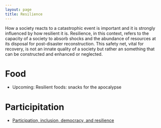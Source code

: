 ```yaml
---
layout: page
title: Resilience
---
```

How a society reacts to a catastrophic event is important and it is strongly influenced by how resilient it is. Resilience, in this context, refers to the capacity of a society to absorb shocks and the abundance of resources at its disposal for post-disaster reconstruction. This safety net, vital for recovery, is not an innate quality of a society but rather an something that can be constructed and enhanced or neglected.

# Food

* Upcoming: Resilient foods: snacks for the apocalypse

# Participitation

* [Participation, inclusion, democracy, and resilience](https://florianjehn.github.io/Societal_Collapse/2023-08-16-democracy_and_resilience/)

